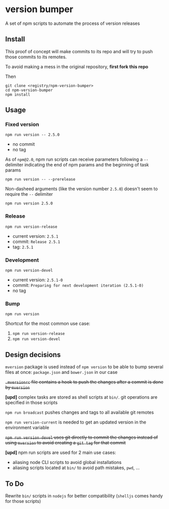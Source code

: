 version bumper
==============

A set of npm scripts to automate the process of version releases

Install
-------

This proof of concept will make commits to its repo and will try to push
those commits to its remotes.

To avoid making a mess in the original repository, **first fork this repo**

Then

    git clone <registry/npm-version-bumper>
    cd npm-version-bumper
    npm install

Usage
-----

### Fixed version

    npm run version -- 2.5.0

  * no commit
  * no tag

As of `npm@2.0`, npm run scripts can receive parameters following a `--`
delimiter indicating the end of npm params and the beginning of task params

    npm run version -- --prerelease

Non-dasheed arguments (like the version number `2.5.0`) doesn't seem to require
the `--` delimiter

    npm run version 2.5.0

### Release

    npm run version-release

  * current version: `2.5.1`
  * commit: `Release 2.5.1`
  * tag: `2.5.1`

### Development

    npm run version-devel

  * current version: `2.5.1-0`
  * commit: `Preparing for next development iteration (2.5.1-0)`
  * no tag

### Bump

    npm run version

Shortcut for the most common use case:

 1. `npm run version-release`
 2. `npm run version-devel`

Design decisions
----------------

`mversion` package is used instead of `npm version` to be able to bump several
files at once: `package.json` and `bower.json` in our case

~~`.mversionrc` file contains a hook to push the changes after a commit is done
by `mversion`~~

**[upd]** complex tasks are stored as shell scripts at `bin/`.  git operations
are specified in those scripts

`npm run broadcast` pushes changes and tags to all available git remotes

`npm run version-current` is needed to get an updated version in the environment
variable

~~`npm run version-devel` uses git directly to commit the changes instead of
using `mversion` to avoid creating a `git tag` for that commit~~

**[upd]** npm run scripts are used for 2 main use cases:

  * aliasing node CLI scripts to avoid global installations
  * aliasing scripts located at `bin/` to avoid path mistakes, `pwd`, ...

To Do
-----

Rewrite `bin/` scripts in `nodejs` for better compatibility
(`shelljs` comes handy for those scripts)
